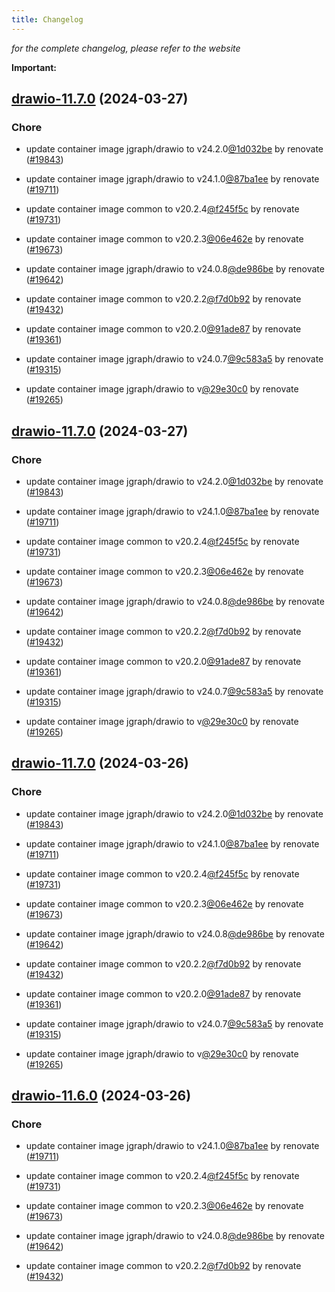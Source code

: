 ```yaml
---
title: Changelog
---
```



*for the complete changelog, please refer to the website*

**Important:**


## [drawio-11.7.0](https://github.com/truecharts/charts/compare/drawio-11.4.0...drawio-11.7.0) (2024-03-27)

### Chore



- update container image jgraph/drawio to v24.2.0[@1d032be](https://github.com/1d032be) by renovate ([#19843](https://github.com/truecharts/charts/issues/19843))

- update container image jgraph/drawio to v24.1.0[@87ba1ee](https://github.com/87ba1ee) by renovate ([#19711](https://github.com/truecharts/charts/issues/19711))

- update container image common to v20.2.4[@f245f5c](https://github.com/f245f5c) by renovate ([#19731](https://github.com/truecharts/charts/issues/19731))

- update container image common to v20.2.3[@06e462e](https://github.com/06e462e) by renovate ([#19673](https://github.com/truecharts/charts/issues/19673))

- update container image jgraph/drawio to v24.0.8[@de986be](https://github.com/de986be) by renovate ([#19642](https://github.com/truecharts/charts/issues/19642))

- update container image common to v20.2.2[@f7d0b92](https://github.com/f7d0b92) by renovate ([#19432](https://github.com/truecharts/charts/issues/19432))

- update container image common to v20.2.0[@91ade87](https://github.com/91ade87) by renovate ([#19361](https://github.com/truecharts/charts/issues/19361))

- update container image jgraph/drawio to v24.0.7[@9c583a5](https://github.com/9c583a5) by renovate ([#19315](https://github.com/truecharts/charts/issues/19315))

- update container image jgraph/drawio to v[@29e30c0](https://github.com/29e30c0) by renovate ([#19265](https://github.com/truecharts/charts/issues/19265))


## [drawio-11.7.0](https://github.com/truecharts/charts/compare/drawio-11.4.0...drawio-11.7.0) (2024-03-27)

### Chore



- update container image jgraph/drawio to v24.2.0[@1d032be](https://github.com/1d032be) by renovate ([#19843](https://github.com/truecharts/charts/issues/19843))

- update container image jgraph/drawio to v24.1.0[@87ba1ee](https://github.com/87ba1ee) by renovate ([#19711](https://github.com/truecharts/charts/issues/19711))

- update container image common to v20.2.4[@f245f5c](https://github.com/f245f5c) by renovate ([#19731](https://github.com/truecharts/charts/issues/19731))

- update container image common to v20.2.3[@06e462e](https://github.com/06e462e) by renovate ([#19673](https://github.com/truecharts/charts/issues/19673))

- update container image jgraph/drawio to v24.0.8[@de986be](https://github.com/de986be) by renovate ([#19642](https://github.com/truecharts/charts/issues/19642))

- update container image common to v20.2.2[@f7d0b92](https://github.com/f7d0b92) by renovate ([#19432](https://github.com/truecharts/charts/issues/19432))

- update container image common to v20.2.0[@91ade87](https://github.com/91ade87) by renovate ([#19361](https://github.com/truecharts/charts/issues/19361))

- update container image jgraph/drawio to v24.0.7[@9c583a5](https://github.com/9c583a5) by renovate ([#19315](https://github.com/truecharts/charts/issues/19315))

- update container image jgraph/drawio to v[@29e30c0](https://github.com/29e30c0) by renovate ([#19265](https://github.com/truecharts/charts/issues/19265))


## [drawio-11.7.0](https://github.com/truecharts/charts/compare/drawio-11.4.0...drawio-11.7.0) (2024-03-26)

### Chore



- update container image jgraph/drawio to v24.2.0[@1d032be](https://github.com/1d032be) by renovate ([#19843](https://github.com/truecharts/charts/issues/19843))

- update container image jgraph/drawio to v24.1.0[@87ba1ee](https://github.com/87ba1ee) by renovate ([#19711](https://github.com/truecharts/charts/issues/19711))

- update container image common to v20.2.4[@f245f5c](https://github.com/f245f5c) by renovate ([#19731](https://github.com/truecharts/charts/issues/19731))

- update container image common to v20.2.3[@06e462e](https://github.com/06e462e) by renovate ([#19673](https://github.com/truecharts/charts/issues/19673))

- update container image jgraph/drawio to v24.0.8[@de986be](https://github.com/de986be) by renovate ([#19642](https://github.com/truecharts/charts/issues/19642))

- update container image common to v20.2.2[@f7d0b92](https://github.com/f7d0b92) by renovate ([#19432](https://github.com/truecharts/charts/issues/19432))

- update container image common to v20.2.0[@91ade87](https://github.com/91ade87) by renovate ([#19361](https://github.com/truecharts/charts/issues/19361))

- update container image jgraph/drawio to v24.0.7[@9c583a5](https://github.com/9c583a5) by renovate ([#19315](https://github.com/truecharts/charts/issues/19315))

- update container image jgraph/drawio to v[@29e30c0](https://github.com/29e30c0) by renovate ([#19265](https://github.com/truecharts/charts/issues/19265))


## [drawio-11.6.0](https://github.com/truecharts/charts/compare/drawio-11.4.0...drawio-11.6.0) (2024-03-26)

### Chore



- update container image jgraph/drawio to v24.1.0[@87ba1ee](https://github.com/87ba1ee) by renovate ([#19711](https://github.com/truecharts/charts/issues/19711))

- update container image common to v20.2.4[@f245f5c](https://github.com/f245f5c) by renovate ([#19731](https://github.com/truecharts/charts/issues/19731))

- update container image common to v20.2.3[@06e462e](https://github.com/06e462e) by renovate ([#19673](https://github.com/truecharts/charts/issues/19673))

- update container image jgraph/drawio to v24.0.8[@de986be](https://github.com/de986be) by renovate ([#19642](https://github.com/truecharts/charts/issues/19642))

- update container image common to v20.2.2[@f7d0b92](https://github.com/f7d0b92) by renovate ([#19432](https://github.com/truecharts/charts/issues/19432))